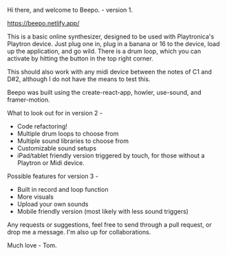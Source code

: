 Hi there, and welcome to Beepo. - version 1.

https://beepo.netlify.app/

This is a basic online synthesizer, designed to be used with Playtronica's Playtron device. Just plug one in, plug in a banana or 16 to the device, load up the application, and go wild. There is a drum loop, which you can activate by hitting the button in the top right corner.

This should also work with any midi device between the notes of C1 and D#2, although I do not have the means to test this.

Beepo was built using the create-react-app, howler, use-sound, and framer-motion.

What to look out for in version 2 -

- Code refactoring!
- Multiple drum loops to choose from
- Multiple sound libraries to choose from
- Customizable sound setups
- iPad/tablet friendly version triggered by touch, for those without a Playtron or Midi device.

Possible features for version 3 -

- Built in record and loop function
- More visuals
- Upload your own sounds
- Mobile friendly version (most likely with less sound triggers)

Any requests or suggestions, feel free to send through a pull request, or drop me a message. I'm also up for collaborations.

Much love - Tom.
